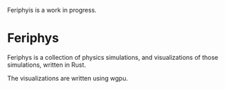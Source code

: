 Feriphyis is a work in progress.

# Feriphys

Feriphys is a collection of physics simulations, and visualizations of those simulations,
written in Rust.

The visualizations are written using wgpu.